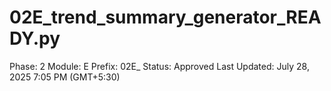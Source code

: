 # 02E_trend_summary_generator_READY.py

Phase: 2
Module: E
Prefix: 02E_
Status: Approved
Last Updated: July 28, 2025 7:05 PM (GMT+5:30)